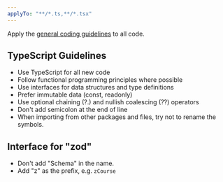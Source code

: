 ```yaml
---
applyTo: "**/*.ts,**/*.tsx"
---
```


Apply the [general coding guidelines](./generalNamingConvention.md) to all code.

## TypeScript Guidelines
- Use TypeScript for all new code
- Follow functional programming principles where possible
- Use interfaces for data structures and type definitions
- Prefer immutable data (const, readonly)
- Use optional chaining (?.) and nullish coalescing (??) operators
- Don't add semicolon at the end of line
- When importing from other packages and files, try not to rename the symbols.

## Interface for "zod"
- Don't add "Schema" in the name.
- Add "z" as the prefix, e.g. `zCourse`